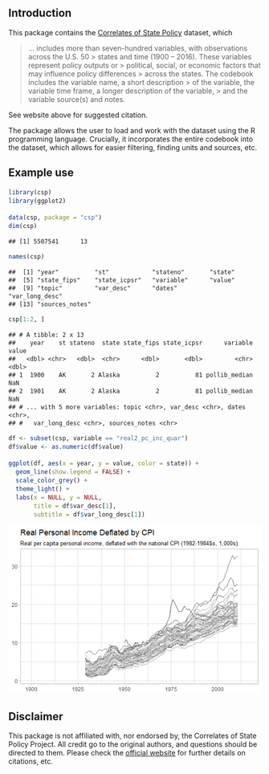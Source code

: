 Introduction
------------

This package contains the [Correlates of State Policy](http://ippsr.msu.edu/public-policy/correlates-state-policy) dataset, which

> ... includes more than seven-hundred variables, with observations across the U.S. 50 &gt; states and time (1900 – 2016). These variables represent policy outputs or &gt; political, social, or economic factors that may influence policy differences &gt; across the states. The codebook includes the variable name, a short description &gt; of the variable, the variable time frame, a longer description of the variable, &gt; and the variable source(s) and notes.

See website above for suggested citation.

The package allows the user to load and work with the dataset using the R programming language. Crucially, it incorporates the entire codebook into the dataset, which allows for easier filtering, finding units and sources, etc.

Example use
-----------

``` r
library(csp)
library(ggplot2)

data(csp, package = "csp")
dim(csp)
```

    ## [1] 5507541      13

``` r
names(csp)
```

    ##  [1] "year"          "st"            "stateno"       "state"        
    ##  [5] "state_fips"    "state_icpsr"   "variable"      "value"        
    ##  [9] "topic"         "var_desc"      "dates"         "var_long_desc"
    ## [13] "sources_notes"

``` r
csp[1:2, ]
```

    ## # A tibble: 2 x 13
    ##    year    st stateno  state state_fips state_icpsr      variable value
    ##   <dbl> <chr>   <dbl>  <chr>      <dbl>       <dbl>         <chr> <dbl>
    ## 1  1900    AK       2 Alaska          2          81 pollib_median   NaN
    ## 2  1901    AK       2 Alaska          2          81 pollib_median   NaN
    ## # ... with 5 more variables: topic <chr>, var_desc <chr>, dates <chr>,
    ## #   var_long_desc <chr>, sources_notes <chr>

``` r
df <- subset(csp, variable == "real2_pc_inc_quar")
df$value <- as.numeric(df$value)

ggplot(df, aes(x = year, y = value, color = state)) +
  geom_line(show.legend = FALSE) +
  scale_color_grey() +
  theme_light() +
  labs(x = NULL, y = NULL,
       title = df$var_desc[1],
       subtitle = df$var_long_desc[1])
```

![](README_files/figure-markdown_github/unnamed-chunk-2-1.png)

Disclaimer
----------

This package is not affiliated with, nor endorsed by, the Correlates of State Policy Project. All credit go to the original authors, and questions should be directed to them. Please check the [official website](http://ippsr.msu.edu/public-policy/correlates-state-policy) for further details on citations, etc.
